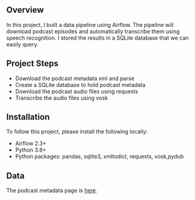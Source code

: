 ## Overview

In this project, I built a data pipeline using Airflow. The pipeline will download podcast episodes and automatically transcribe them using speech recognition. I stored the results in a SQLite database that we can easily query.


## Project Steps

- Download the podcast metadata xml and parse
- Create a SQLite database to hold podcast metadata
- Download the podcast audio files using requests
- Transcribe the audio files using vosk

## Installation
To follow this project, please install the following locally:

- Airflow 2.3+
- Python 3.8+
- Python packages: pandas, sqlite3, xmltodict, requests, vosk,pydub

## Data
The podcast metadata page is [here](https://www.marketplace.org/feed/podcast/marketplace/).
